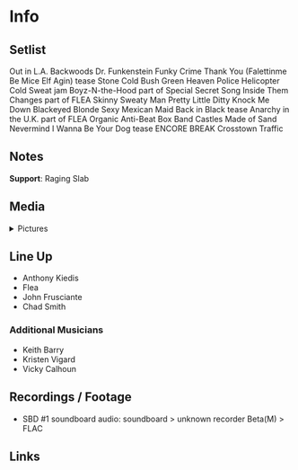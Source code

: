 # Info

## Setlist

Out in L.A.
Backwoods
Dr. Funkenstein
Funky Crime
Thank You (Falettinme Be Mice Elf Agin) tease
Stone Cold Bush
Green Heaven
Police Helicopter
Cold Sweat jam
Boyz-N-the-Hood part of
Special Secret Song Inside
Them Changes part of FLEA
Skinny Sweaty Man
Pretty Little Ditty
Knock Me Down
Blackeyed Blonde
Sexy Mexican Maid
Back in Black tease
Anarchy in the U.K. part of FLEA
Organic Anti-Beat Box Band
Castles Made of Sand
Nevermind
I Wanna Be Your Dog tease
ENCORE BREAK
Crosstown Traffic

## Notes

**Support**: Raging Slab

## Media 

<details>
  <summary>Pictures</summary>
  <!--<img alt="Setlist" title="Setlist" src="_.jpg" height="200" />
  <img alt="Flyer" title="Flyer" src="_.jpg" height="200" />
  <img alt="Clipper" title="Clipper" src="_.jpg" height="200" />
  <img alt="Ticket" title="Ticket" src="_.jpg" height="200" />
  -->
</details>

## Line Up

* Anthony Kiedis
* Flea
* John Frusciante
* Chad Smith

### Additional Musicians

* Keith Barry  
* Kristen Vigard  
* Vicky Calhoun

## Recordings / Footage

* SBD #1 soundboard audio:  soundboard > unknown recorder Beta(M) > FLAC

## Links